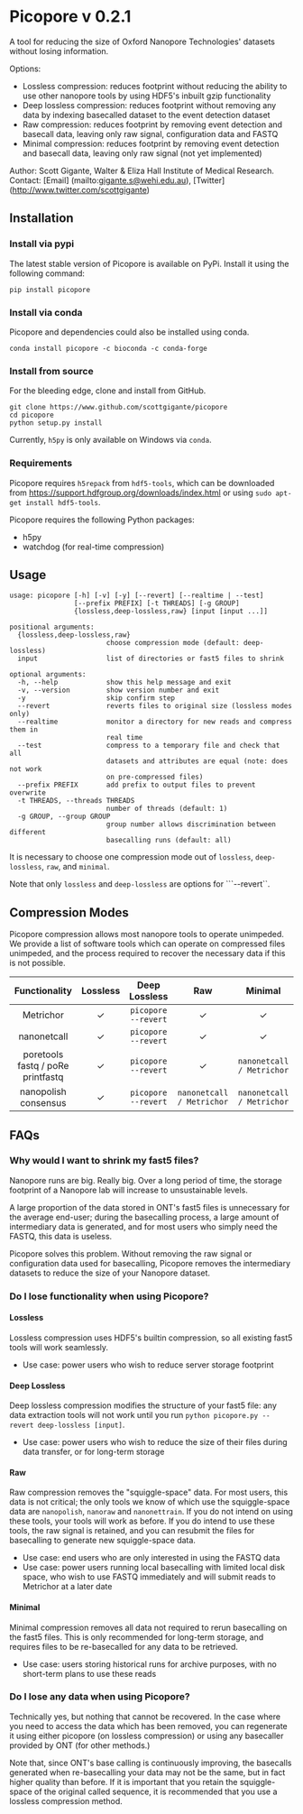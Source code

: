 # Picopore v 0.2.1 #

A tool for reducing the size of Oxford Nanopore Technologies' datasets without losing information.

Options:
- Lossless compression: reduces footprint without reducing the ability to use other nanopore tools by using HDF5's inbuilt gzip functionality
- Deep lossless compression: reduces footprint without removing any data by indexing basecalled dataset to the event detection dataset
- Raw compression: reduces footprint by removing event detection and basecall data, leaving only raw signal, configuration data and FASTQ
- Minimal compression: reduces footprint by removing event detection and basecall data, leaving only raw signal (not yet implemented)

Author: Scott Gigante, Walter & Eliza Hall Institute of Medical Research. 
Contact: [Email] (mailto:gigante.s@wehi.edu.au), [Twitter] (http://www.twitter.com/scottgigante)

## Installation ##

### Install via pypi

The latest stable version of Picopore is available on PyPi. Install it using the following command:

```
pip install picopore
``` 

### Install via conda

Picopore and dependencies could also be installed using conda. 

```
conda install picopore -c bioconda -c conda-forge
```

### Install from source

For the bleeding edge, clone and install from GitHub.
```
git clone https://www.github.com/scottgigante/picopore
cd picopore
python setup.py install
```
Currently, ```h5py``` is only available on Windows via ```conda```. 

### Requirements ###

Picopore requires ```h5repack``` from ```hdf5-tools```, which can be downloaded from https://support.hdfgroup.org/downloads/index.html or using ```sudo apt-get install hdf5-tools```.

Picopore requires the following Python packages:
* h5py
* watchdog (for real-time compression)

## Usage ##

```
usage: picopore [-h] [-v] [-y] [--revert] [--realtime | --test]
                [--prefix PREFIX] [-t THREADS] [-g GROUP]
                {lossless,deep-lossless,raw} [input [input ...]]
```
```
positional arguments:
  {lossless,deep-lossless,raw}
                        choose compression mode (default: deep-lossless)
  input                 list of directories or fast5 files to shrink

optional arguments:
  -h, --help            show this help message and exit
  -v, --version         show version number and exit
  -y                    skip confirm step
  --revert              reverts files to original size (lossless modes only)
  --realtime            monitor a directory for new reads and compress them in
                        real time
  --test                compress to a temporary file and check that all
                        datasets and attributes are equal (note: does not work
                        on pre-compressed files)
  --prefix PREFIX       add prefix to output files to prevent overwrite
  -t THREADS, --threads THREADS
                        number of threads (default: 1)
  -g GROUP, --group GROUP
                        group number allows discrimination between different
                        basecalling runs (default: all)
```

It is necessary to choose one compression mode out of ```lossless```, ```deep-lossless```, ```raw```, and ```minimal```. 

Note that only ```lossless``` and ```deep-lossless``` are options for ```--revert``.

## Compression Modes ##

Picopore compression allows most nanopore tools to operate unimpeded. We provide a list of software tools which can operate on compressed files unimpeded, and the process required to recover the necessary data if this is not possible.

| Functionality                     | Lossless |      Deep Lossless      | Raw                             | Minimal                       |
|:---------------------------------:|:--------:|:-----------------------:|:-------------------------------:|:-----------------------------:|
| Metrichor                         |     ✓    | ```picopore --revert``` |  ✓                              |    ✓                          | 
| nanonetcall                       |     ✓    | ```picopore --revert``` |  ✓                              |    ✓                          | 
| poretools fastq / poRe printfastq |     ✓    | ```picopore --revert``` |  ✓                              | ```nanonetcall / Metrichor``` | 
| nanopolish consensus              |     ✓    | ```picopore --revert``` |  ```nanonetcall / Metrichor```  | ```nanonetcall / Metrichor``` | 


## FAQs ##

### Why would I want to shrink my fast5 files? ###

Nanopore runs are big. Really big. Over a long period of time, the storage footprint of a Nanopore lab will increase to unsustainable levels.

A large proportion of the data stored in ONT's fast5 files is unnecessary for the average end-user; during the basecalling process, a large amount of intermediary data is generated, and for most users who simply need the FASTQ, this data is useless.

Picopore solves this problem. Without removing the raw signal or configuration data used for basecalling, Picopore removes the intermediary datasets to reduce the size of your Nanopore dataset.

### Do I lose functionality when using Picopore? ###

#### Lossless ###
Lossless compression uses HDF5's builtin compression, so all existing fast5 tools will work seamlessly. 
- Use case: power users who wish to reduce server storage footprint

#### Deep Lossless ####
Deep lossless compression modifies the structure of your fast5 file: any data extraction tools will not work until you run ```python picopore.py --revert deep-lossless [input]```.
- Use case: power users who wish to reduce the size of their files during data transfer, or for long-term storage

#### Raw ####
Raw compression removes the "squiggle-space" data. For most users, this data is not critical; the only tools we know of which use the squiggle-space data are ```nanopolish```, ```nanoraw``` and ```nanonettrain```. If you do not intend on using these tools, your tools will work as before. If you do intend to use these tools, the raw signal is retained, and you can resubmit the files for basecalling to generate new squiggle-space data.
- Use case: end users who are only interested in using the FASTQ data
- Use case: power users running local basecalling with limited local disk space, who wish to use FASTQ immediately and will submit reads to Metrichor at a later date

#### Minimal ####
Minimal compression removes all data not required to rerun basecalling on the fast5 files. This is only recommended for long-term storage, and requires files to be re-basecalled for any data to be retrieved.
- Use case: users storing historical runs for archive purposes, with no short-term plans to use these reads

### Do I lose any data when using Picopore? ###

Technically yes, but nothing that cannot be recovered. In the case where you need to access the data which has been removed, you can regenerate it using either picopore (on lossless compression) or using any basecaller provided by ONT (for other methods.) 

Note that, since ONT's base calling is continuously improving, the basecalls generated when re-basecalling your data may not be the same, but in fact higher quality than before. If it is important that you retain the squiggle-space of the original called sequence, it is recommended that you use a lossless compression method.

